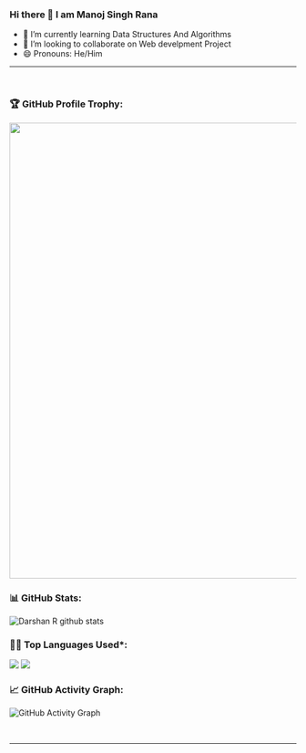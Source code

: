 ### Hi there 👋 I am Manoj Singh Rana

<!--
**manoj9781/manoj9781** is a ✨ _special_ ✨ repository because its `README.md` (this file) appears on your GitHub profile.

Here are some ideas to get you started:

- 🔭 I’m currently working on -->
- 🌱 I’m currently learning Data Structures And Algorithms
- 👯 I’m looking to collaborate on Web develpment Project
- 😄 Pronouns: He/Him
<!-- - ⚡ Fun fact: ... -->

<hr>
<br>

<!-- Profile Trophy -->
### 🏆 GitHub Profile Trophy:
<a href="https://github.com/ryo-ma/github-profile-trophy">
  <img width=800 src="https://github-profile-trophy.vercel.app/?username=manoj9781&column=8&theme=darkhub&no-frame=true&no-bg=true"/>
</a>


<!--   Stats -->
### 📊 GitHub Stats:
![Darshan R github stats](https://github-readme-stats.vercel.app/api?username=manoj9781&theme=nord&show_icons=true&count_private=true)
  
  
<!--   Top Languages Using -->
### 👨‍💻 Top Languages Used*:
![](https://github-profile-summary-cards.vercel.app/api/cards/repos-per-language?username=manoj9781&theme=nord_dark)
![](https://github-profile-summary-cards.vercel.app/api/cards/most-commit-language?username=manoj9781&theme=nord_dark)


<!--   GitHub stats graph -->
### 📈 GitHub Activity Graph:
 ![GitHub Activity Graph](https://activity-graph.herokuapp.com/graph?username=manoj9781&theme=github)

 <br> 
 
 <hr>
 
 <br>


